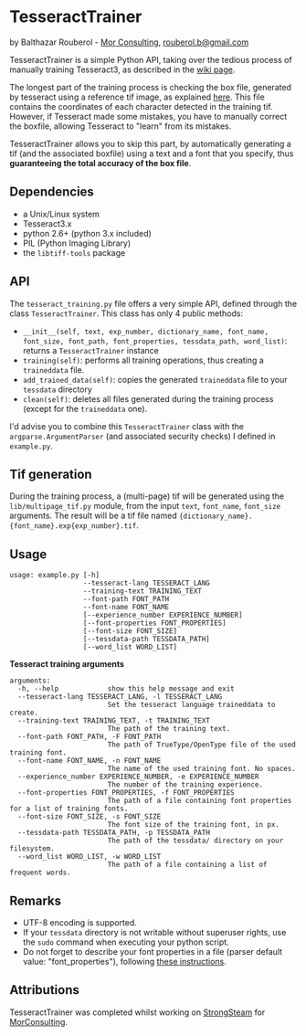 # TesseractTrainer
by Balthazar Rouberol - [Mor Consulting](http://morconsulting.com/), [rouberol.b@gmail.com](mailto:rouberol.b@gmail.com)

TesseractTrainer is a simple Python API, taking over the tedious process of manually 
training Tesseract3, as described in the [wiki page](https://code.google.com/p/tesseract-ocr/wiki/TrainingTesseract3).

The longest part of the training process is checking the box file, generated by tesseract using a reference tif image,
as explained [here](https://code.google.com/p/tesseract-ocr/wiki/TrainingTesseract3#Make_Box_Files).
This file contains the coordinates of each character detected in the training tif. However, if Tesseract made 
some mistakes, you have to manually correct the boxfile, allowing Tesseract to "learn" from its mistakes.

TesseractTrainer allows you to skip this part, by automatically generating a tif (and the associated boxfile) using a
text and a font that you specify, thus **guaranteeing the total accuracy of the box file**.

## Dependencies

* a Unix/Linux system
* Tesseract3.x
* python 2.6+ (python 3.x included)
* PIL (Python Imaging Library)
* the `libtiff-tools` package

## API
The `tesseract_training.py` file offers a very simple API, defined through the class `TesseractTrainer`.
This class has only 4 public methods:

* `__init__(self, text, exp_number, dictionary_name, font_name, font_size, font_path, font_properties, tessdata_path, word_list)`: returns a `TesseractTrainer` instance
* `training(self)`: performs all training operations, thus creating a `traineddata` file.
* `add_trained_data(self)`: copies the generated `traineddata` file to your `tessdata` directory 
* `clean(self)`: deletes all files generated during the training process (except for the `traineddata` one).

I'd advise you to combine this `TesseractTrainer` class with the `argparse.ArgumentParser` (and associated security checks) I defined in `example.py`.

## Tif generation
During the training process, a (multi-page) tif will be generated using the `lib/multipage_tif.py` module, 
from the input `text`, `font_name`, `font_size` arguments.
The result will be a tif file named `{dictionary_name}.{font_name}.exp{exp_number}.tif`.

## Usage

	usage: example.py [-h] 
					  --tesseract-lang TESSERACT_LANG 
					  --training-text TRAINING_TEXT 
					  --font-path FONT_PATH 
					  --font-name FONT_NAME
	                  [--experience_number EXPERIENCE_NUMBER]
	                  [--font-properties FONT_PROPERTIES] 
	                  [--font-size FONT_SIZE]
	                  [--tessdata-path TESSDATA_PATH] 
	                  [--word_list WORD_LIST]

**Tesseract training arguments**

	arguments:
	  -h, --help            show this help message and exit
	  --tesseract-lang TESSERACT_LANG, -l TESSERACT_LANG
	                        Set the tesseract language traineddata to create.
	  --training-text TRAINING_TEXT, -t TRAINING_TEXT
	                        The path of the training text.
	  --font-path FONT_PATH, -F FONT_PATH
	                        The path of TrueType/OpenType file of the used training font.
	  --font-name FONT_NAME, -n FONT_NAME
	                        The name of the used training font. No spaces.
	  --experience_number EXPERIENCE_NUMBER, -e EXPERIENCE_NUMBER
	                        The number of the training experience.
	  --font-properties FONT_PROPERTIES, -f FONT_PROPERTIES
	                        The path of a file containing font properties for a list of training fonts.
	  --font-size FONT_SIZE, -s FONT_SIZE
	                        The font size of the training font, in px.
	  --tessdata-path TESSDATA_PATH, -p TESSDATA_PATH
	                        The path of the tessdata/ directory on your filesystem.
	  --word_list WORD_LIST, -w WORD_LIST
	                        The path of a file containing a list of frequent words.

## Remarks

* UTF-8 encoding is supported.
* If your `tessdata` directory is not writable without superuser rights, use the `sudo` command when executing your python script.
* Do not forget to describe your font properties in a file (parser default value: "font_properties"), following [these instructions](https://code.google.com/p/tesseract-ocr/wiki/TrainingTesseract3#font_properties_%28new_in_3.01%29).

## Attributions
TesseractTrainer was completed whilst working on [StrongSteam](http://strongsteam.com) for [MorConsulting](http://morconsulting.com/).
